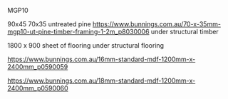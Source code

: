 MGP10

90x45
70x35 untreated pine
https://www.bunnings.com.au/70-x-35mm-mgp10-ut-pine-timber-framing-1-2m_p8030006
under structural timber

1800 x 900 sheet of flooring 
under structural flooring

https://www.bunnings.com.au/16mm-standard-mdf-1200mm-x-2400mm_p0590059

https://www.bunnings.com.au/18mm-standard-mdf-1200mm-x-2400mm_p0590060
